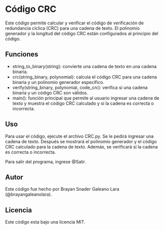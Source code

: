 # Código CRC
Este código permite calcular y verificar el código de verificación de redundancia cíclica (CRC) para una cadena de texto. El polinomio generador y la longitud del código CRC están configurados al principio del código.

## Funciones
- string_to_binary(string): convierte una cadena de texto en una cadena binaria.
- crc(string_binary, polynomial): calcula el código CRC para una cadena binaria y un polinomio generador específico.
- verify(string_binary, polynomial, code_crc): verifica si una cadena binaria y un código CRC son válidos.
- main(): función principal que permite al usuario ingresar una cadena de texto y muestra el código CRC calculado y si la cadena es correcta o incorrecta.

## Uso
Para usar el código, ejecute el archivo CRC.py. Se le pedirá ingresar una cadena de texto. Después se mostrará el polinomio generador y el código CRC calculado para la cadena de texto. Además, se verificará si la cadena es correcta o incorrecta.

Para salir del programa, ingrese @Salir.

## Autor
Este código fue hecho por Brayan Snader Galeano Lara (@brayangaleanolara).

## Licencia
Este código esta bajo una licencia MIT.
